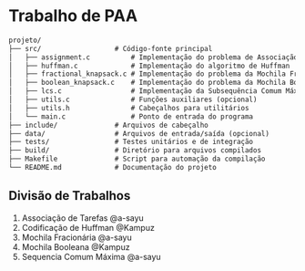 # Trabalho de PAA

```txt
projeto/
├── src/                  # Código-fonte principal
│   ├── assignment.c          # Implementação do problema de Associação de Tarefas
│   ├── huffman.c             # Implementação do algoritmo de Huffman
│   ├── fractional_knapsack.c # Implementação do problema da Mochila Fracionária
│   ├── boolean_knapsack.c    # Implementação do problema da Mochila Booleana
│   ├── lcs.c                 # Implementação da Subsequência Comum Máxima
│   ├── utils.c               # Funções auxiliares (opcional)
│   ├── utils.h               # Cabeçalhos para utilitários
│   └── main.c                # Ponto de entrada do programa
├── include/              # Arquivos de cabeçalho
├── data/                 # Arquivos de entrada/saída (opcional)
├── tests/                # Testes unitários e de integração
├── build/                # Diretório para arquivos compilados
├── Makefile              # Script para automação da compilação
└── README.md             # Documentação do projeto
```

## Divisão de Trabalhos

1. Associação de Tarefas @a-sayu
2. Codificação de Huffman @Kampuz
3. Mochila Fracionária @a-sayu
4. Mochila Booleana @Kampuz
5. Sequencia Comum Máxima @a-sayu
